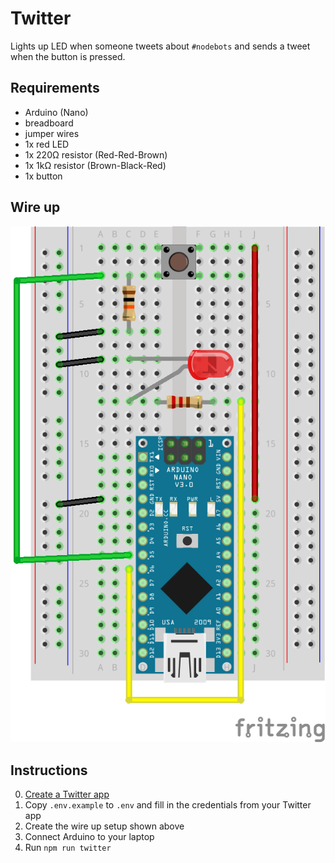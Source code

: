 # Twitter

Lights up LED when someone tweets about `#nodebots` and sends a tweet when the button is pressed.

## Requirements

- Arduino (Nano)
- breadboard
- jumper wires
- 1x red LED 
- 1x 220Ω resistor (Red-Red-Brown)
- 1x 1kΩ resistor (Brown-Black-Red)
- 1x button

## Wire up

![](../nano-button-led_bb.png)

## Instructions

0. [Create a Twitter app](https://apps.twitter.com/)
1. Copy `.env.example` to `.env` and fill in the credentials from your Twitter app
2. Create the wire up setup shown above
3. Connect Arduino to your laptop
4. Run `npm run twitter`
